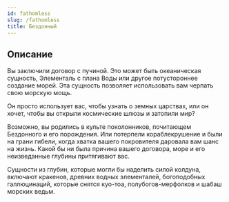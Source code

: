 ```yaml
---
id: fathomless
slug: /fathomless
title: Бездонный
---
```

## Описание
Вы заключили договор с пучиной. Это может быть океаническая сущность, Элементаль с плана Воды или другое потустороннее создание морей. Эта сущность позволяет использовать вам черпать свою морскую мощь.

Он просто использует вас, чтобы узнать о земных царствах, или он хочет, чтобы вы открыли космические шлюзы и затопили мир?

Возможно, вы родились в культе поколонников, почитающем Бездонного и его порождения. Или потерпели кораблекрушение и были на грани гибели, когда хватка вашего покровителя даровала вам шанс на жизнь. Какой бы ни была причина вашего договора, море и его неизведанные глубины притягивают вас.

Сущности из глубин, которые могли бы наделить силой колдуна, включают кракенов, древних водных элементалей, богоподобных галлюцинаций, которые снятся куо-тоа, полубогов-мерфолков и шабаш морских ведьм.